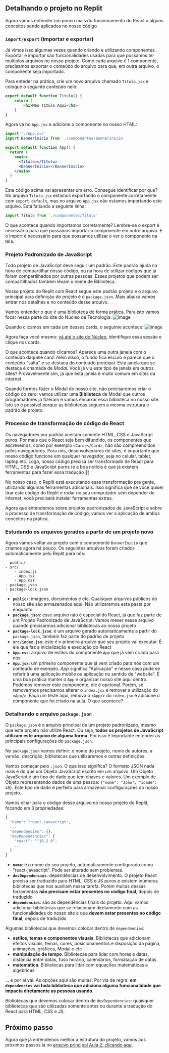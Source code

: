 ## Detalhando o projeto no Replit
Agora vamos entender um pouco mais do funcionamento do React a alguns conceitos sendo aplicados no nosso código

### `import/export` (importar e exportar)

Já vimos isso algumas vezes quando criando e utilizando componentes. Exportar e importar são funcionalidades usadas para que possamos ter multiplos arquivos no nosso projeto. Como cada arquivo é 1 componente, precisamos exportar o conteúdo do arquivo para que, em outra arquivo, o componente seja importado. 

Para enteder na prática, crie um novo arquivo chamado `Titulo.jsx` e coloque o seguinte conteúdo nele:

```jsx
export default function Titulo() {
    return (
        <h1>Meu Título Aqui</h1>
    )
}
```

Agora vá no `App.jsx` e adicione o componente no nosso HTML:

```jsx
import './App.css'
import BannerInicio from './componentes/BannerInicio'

export default function App() {
  return (
    <main>
      <Titulo></Titulo>
      <BannerInicio></BannerInicio>
    </main>
  )
}
```

Este código acima vai apresentar um erro. Consegue identificar por que? No arquivo `Titulo.jsx` estamos exportando o componente corretamente com `export default`, mas no arquivo `App.jsx` não estamos importando este arquivo. Está faltando a seguinte linha:

```jsx
import Titulo from './componentes/Titulo'
```

O que acontece quando importamos corretamente? Lembre-se o export é necessário para que possamos importar o componente em outro arquivo. E o import é necessário para que possamos utilizar e ver o componente na tela.

### Projeto Padronizado de JavaScript

Todo projeto de JavaScript deve seguir um padrão. Este padrão ajuda na hora de compartilhar nosso código, ou na hora de utilizar códigos que já foram compartilhados por outras pessoas. Esses projetos que podem ser compartilhados também levam o nome de Biblioteca. 

Nosso projeto do Replit com React segue este padrão projeto e o arquivo principal para definição do projeto é o `package.json`. Mais abaixo vamos entrar nos detalhes e no conteúdo desse arquivo.

Vamos entender o que é uma biblioteca de forma prática. Para isto vamos focar nessa parte do site do Núcleo de Tecnologia:
![image](https://github.com/tecMTST/intensivo-react-2023/assets/1435403/fa4f1f99-0eb6-4f6b-b988-34abc43ebe86)

Quando clicamos em cada um desses cards, o seguinte acontece:
![image](https://github.com/tecMTST/intensivo-react-2023/assets/1435403/74d03105-0219-45b2-a0cf-f4a64ae46e94)

Agora faça você mesmo: [vá até o site do Núcleo](https://nucleodetecnologia.com.br/), identifique essa sessão e clique nos cards.

O que acontece quando clicamos? Aparece uma outra janela com o conteúdo daquele card. Além disso, o fundo fica escuro e parece que o conteúdo "salta" e se destaca do conteúdo principal. Esta janela que se destaca é chamada de _Modal_. Você já viu este tipo de janela em outros sites? Provavelmente sim, já que esta janela é muito comum em sites da internet. 

Quando formos fazer o Modal do nosso site, não precisaremos criar o código do zero: vamos utilizar uma **Biblioteca** de Modal que outros programadores já fizeram e vamos encaixar essa bilbioteca no nosso site. Isto só é possível porque as bibliotecas seguem a mesma estrutura e padrão de projeto.

### Processo de transformação de código do React

Os navegadores por padrão aceitam somente HTML, CSS e JavaScript puros. Por mais que o React seja bem difundido, os componentes que escrevemos, como por exemplo `<Card></Card>`, não são compreendidos pelos navegadores. Para nós, desenvolvedores de sites, é importante que nosso código funcione em qualquer navegador, seja no celular, tablet, laptop etc. Logo, nosso código precisa ser transformado de React para HTML, CSS e JavaScript puros (e a boa notícia é que já existem ferramentas para fazer essa tradução 🎉)

No nosso caso, o Replit está executando essa transformação pra gente, utilizando algumas ferramentas adicionais. Isso significa que se você quiser tirar este código do Replit e rodar no seu computador sem depender de internet, você precisará instalar ferramentas extras.

Agora que entendemos sobre projetos padronizados de JavaScript e sobre o processo de transformação de código, vamos ver a aplicação de ambos conceitos na prática.

### Estudando os arquivos gerados a partir de um projeto novo

Agora vamos voltar ao projeto com o componente `BannerInicio` que criamos agora há pouco. Os seguintes arquivos foram criados automaticamente pelo Replit para nós:
```
- public/
- src/
    - index.js
    - App.jsx
    - App.css
- package.json
- package-lock.json
```

- **`public/`**: imagens, documentos e etc. Quaisquer arquivos públicos do nosso site são armazenados aqui. Não utilizaremos esta pasta por enquanto
- **`package.json`**: esse arquivo não é especial do React, já que faz parte de um Projeto Padronizado de JavaScript. Vamos mexer nesse arquivo quando precisarmos adicionar bibliotecas ao nosso projeto
- **`package-lock.json`**: é um arquivo gerado automaticamente a partir do `package.json`, também faz parte do padrão de projeto
- **`src/index.jsx`**: este é o primeiro arquivo que seu projeto vai executar. É ele que faz a inicialização e execução do React
- **`App.css`**: arquivo de estilos do componente `App` que já vem criado para nós
- **`App.jsx`**: um primeiro componente que já vem criado para nós com um conteúdo de exemplo. _App_ significa "Aplicação" e nesse caso pode se referir à uma aplicação mobile ou aplicação no sentido de "website". É uma boa prática manter o `App` e organizar nosso site aqui dentro. Podemos remover este componente, ele é opcional. Porém, se removermos precisamos alterar o `index.jsx` e remover a utilização do `<App/>`. Faça um teste aqui, remova o `<App/>` do `index.jsx` e adicione o componente que foi criado na aula. O que acontece?

### Detalhando o arquivo `package.json`

O `package.json` é o arquivo principal de um projeto padronizado, mesmo que este projeto não utilize React. Ou seja, **todos os projetos de JavaScript utilizam este arquivo de alguma forma**. Por isso é importante entender as principais configurações do `package.json`.

No `package.json` vamos definir: o nome do projeto, nome de autores, a versão, descrição, bibliotecas que utilizaremos e outras definições. 

Vamos começar pelo `.json`. O que isso significa? O formato JSON nada mais é do que um Objeto JavaScript escrito em um arquivo. Um Objeto JavaScript é um tipo de dado que tem chaves e valores. Um exemplo de Objeto representando dados de uma pessoa: `{"nome": "João", "idade": 40}`. Este tipo de dado é perfeito para armazenar configurações do nosso projeto.

Vamos olhar para o código desse arquivo no nosso projeto do Replit, focando em 3 propriedades: 

```js
{
  "name": "react-javascript",  
  ...
  "dependencies": {},          
  "devDependencies": {         
    "react": "^18.2.0",
    ...
  }
}
```

- **`name`**: é o nome do seu projeto, automaticamente configurado como "react-javascript". Pode ser alterado sem problemas.
- **`devDependencies`**: dependências de desenvolvimento. O projeto React precisa ser traduzido para HTML, CSS e JS puros e existem inúmeras bibliotecas que nos auxiliam nessa tarefa. Porém muitas dessas ferramentas **não precisam estar presentes no código final**, depois de traduzido
- **`dependencies`**: são as dependências finais do projeto. Aqui vamos adicionar bibliotecas que se relacionam diretamente com as funcionalidades do nosso site e que **devem estar presentes no código final**, depois de traduzido

Algumas bibliotecas que devemos colocar dentro de `dependencies`:
- **estilos, temas e componentes visuais**. Bibliotecas que adicionam efeitos visuais, temas, cores, posicionamentos e disposição da página, animações, gráficos, Modal e etc
- **manipulação de tempo**. Bibliotecas para lidar com horas e datas, distância entre datas, fuso horário, calendários, formatação de datas
- **matemática**. Bibliotecas para lidar com equações matemáticas e algebricas

... e por aí vai. As opções aqui são muitas. Por via de regra: **em `dependencies` vai toda biblioteca que adiciona alguma funcionalidade que impacta diretamente as pessoas usando**.

Bibliotecas que devemos colocar dentro de `devDependencies`: quaisquer bibliotecas que são utilizadas somente antes ou durante a tradução do React para HTML, CSS e JS.

## Próximo passo

Agora que já entendemos melhor a estrutura do projeto, vamos aos próximos passos lá no [arquivo principal Aula 2, clicando aqui](./README.md#próximos-passos).
